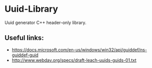 # Uuid-Library
Uuid generator C++ header-only library.

## Useful links:
- https://docs.microsoft.com/en-us/windows/win32/api/guiddef/ns-guiddef-guid
- http://www.webdav.org/specs/draft-leach-uuids-guids-01.txt

